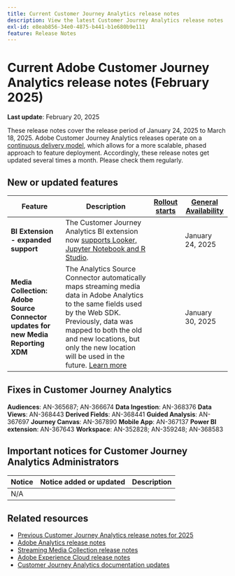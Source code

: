 ```yaml
---
title: Current Customer Journey Analytics release notes
description: View the latest Customer Journey Analytics release notes
exl-id: e8eab856-34e0-4875-b441-b1e680b9e111
feature: Release Notes
---
```

# Current Adobe Customer Journey Analytics release notes (February 2025)

**Last update**: February 20, 2025

These release notes cover the release period of January 24, 2025 to March 18, 2025. Adobe Customer Journey Analytics releases operate on a [continuous delivery model](releases.md), which allows for a more scalable, phased approach to feature deployment. Accordingly, these release notes get updated several times a month. Please check them regularly.

## New or updated features 

| Feature | Description | [Rollout starts](releases.md) | [General Availability](releases.md) |
| ----------- | ---------- | ------- | ---- |
| **BI Extension - expanded support** | The Customer Journey Analytics BI extension now [supports Looker, Jupyter Notebook and R Studio](https://experienceleague.adobe.com/en/docs/analytics-platform/using/cja-usecases/data-views/bi-extension-usecases).  |   |  January 24, 2025 |
| **Media Collection: Adobe Source Connector updates for new Media Reporting XDM** | The Analytics Source Connector automatically maps streaming media data in Adobe Analytics to the same fields used by the Web SDK. Previously, data was mapped to both the old and new locations, but only the new location will be used in the future. [Learn more](https://experienceleague.adobe.com/en/docs/analytics/implementation/aep-edge/xdm-var-mapping) |  | January 30, 2025 |


## Fixes in Customer Journey Analytics

**Audiences**: AN-365687; AN-366674
**Data Ingestion**: AN-368376
**Data Views**: AN-368443
**Derived Fields**: AN-368441
**Guided Analysis**: AN-367697
**Journey Canvas**: AN-367890
**Mobile App**: AN-367137
**Power BI extension**: AN-367643
**Workspace**: AN-352828; AN-359248; AN-368583


## Important notices for Customer Journey Analytics Administrators

| Notice | Notice added or updated | Description |
| --- | --- | --- |
| N/A | | | 

## Related resources

* [Previous Customer Journey Analytics release notes for 2025](/help/release-notes/2025.md)
* [Adobe Analytics release notes](https://experienceleague.adobe.com/docs/analytics/release-notes/latest.html)
* [Streaming Media Collection release notes](https://experienceleague.adobe.com/docs/media-analytics/using/additional-resources/release-notes.html)
* [Adobe Experience Cloud release notes](https://experienceleague.adobe.com/docs/release-notes/experience-cloud/current.html)
* [Customer Journey Analytics documentation updates](/help/release-notes/doc-changes.md)
